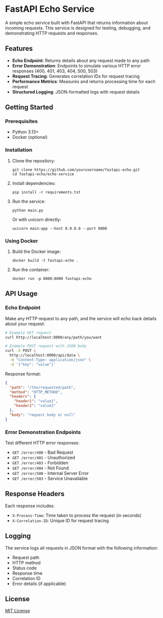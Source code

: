 # FastAPI Echo Service

A simple echo service built with FastAPI that returns information about incoming requests. This service is designed for testing, debugging, and demonstrating HTTP requests and responses.

## Features

- **Echo Endpoint**: Returns details about any request made to any path
- **Error Demonstration**: Endpoints to simulate various HTTP error responses (400, 401, 403, 404, 500, 503)
- **Request Tracing**: Generates correlation IDs for request tracing
- **Performance Metrics**: Measures and returns processing time for each request
- **Structured Logging**: JSON-formatted logs with request details

## Getting Started

### Prerequisites

- Python 3.13+
- Docker (optional)

### Installation

1. Clone the repository:
   ```
   git clone https://github.com/yourusername/fastapi-echo.git
   cd fastapi-echo/echo-service
   ```

2. Install dependencies:
   ```
   pip install -r requirements.txt
   ```

3. Run the service:
   ```
   python main.py
   ```

   Or with uvicorn directly:
   ```
   uvicorn main:app --host 0.0.0.0 --port 8000
   ```

### Using Docker

1. Build the Docker image:
   ```
   docker build -t fastapi-echo .
   ```

2. Run the container:
   ```
   docker run -p 8000:8000 fastapi-echo
   ```

## API Usage

### Echo Endpoint

Make any HTTP request to any path, and the service will echo back details about your request:

```bash
# Example GET request
curl http://localhost:8000/any/path/you/want

# Example POST request with JSON body
curl -X POST \
  http://localhost:8000/api/data \
  -H "Content-Type: application/json" \
  -d '{"key": "value"}'
```

Response format:
```json
{
  "path": "/the/requested/path",
  "method": "HTTP_METHOD",
  "headers": {
    "header1": "value1",
    "header2": "value2"
  },
  "body": "request body or null"
}
```

### Error Demonstration Endpoints

Test different HTTP error responses:

- `GET /error/400` - Bad Request
- `GET /error/401` - Unauthorized
- `GET /error/403` - Forbidden
- `GET /error/404` - Not Found
- `GET /error/500` - Internal Server Error
- `GET /error/503` - Service Unavailable

## Response Headers

Each response includes:

- `X-Process-Time`: Time taken to process the request (in seconds)
- `X-Correlation-ID`: Unique ID for request tracing

## Logging

The service logs all requests in JSON format with the following information:
- Request path
- HTTP method
- Status code
- Response time
- Correlation ID
- Error details (if applicable)

## License

[MIT License](LICENSE)
